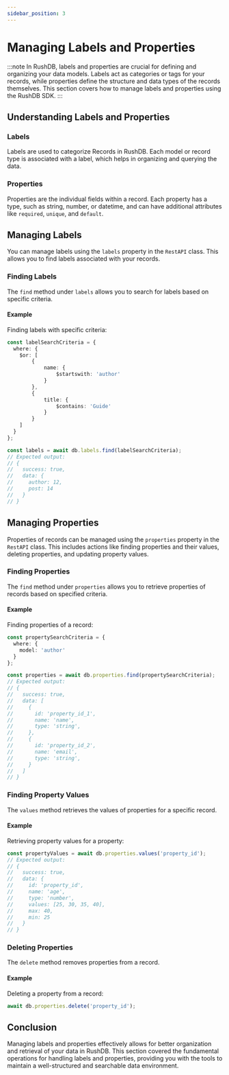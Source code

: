 ```yaml
---
sidebar_position: 3
---
```


# Managing Labels and Properties

:::note
In RushDB, labels and properties are crucial for defining and organizing your data models. Labels act as categories or tags for your records, while properties define the structure and data types of the records themselves. This section covers how to manage labels and properties using the RushDB SDK.
:::

## Understanding Labels and Properties

### Labels

Labels are used to categorize Records in RushDB. Each model or record type is associated with a label, which helps in organizing and querying the data.

### Properties

Properties are the individual fields within a record. Each property has a type, such as string, number, or datetime, and can have additional attributes like `required`, `unique`, and `default`.

## Managing Labels

You can manage labels using the `labels` property in the `RestAPI` class. This allows you to find labels associated with your records.

### Finding Labels

The `find` method under `labels` allows you to search for labels based on specific criteria.

#### Example

Finding labels with specific criteria:

```typescript
const labelSearchCriteria = {
  where: {
    $or: [
        {
            name: {
                $startswith: 'author'
            }
        },
        {
            title: { 
                $contains: 'Guide' 
            } 
        }
    ]
  }
};

const labels = await db.labels.find(labelSearchCriteria);
// Expected output:
// {
//   success: true,
//   data: {
//     author: 12,
//     post: 14
//   }
// }
```

## Managing Properties

Properties of records can be managed using the `properties` property in the `RestAPI` class. This includes actions like finding properties and their values, deleting properties, and updating property values.

### Finding Properties

The `find` method under `properties` allows you to retrieve properties of records based on specified criteria.

#### Example

Finding properties of a record:
```typescript
const propertySearchCriteria = {
  where: {
    model: 'author'
  }
};

const properties = await db.properties.find(propertySearchCriteria);
// Expected output:
// {
//   success: true,
//   data: [
//     {
//       id: 'property_id_1',
//       name: 'name',
//       type: 'string',
//     },
//     {
//       id: 'property_id_2',
//       name: 'email',
//       type: 'string',
//     }
//   ]
// }
```

### Finding Property Values

The `values` method retrieves the values of properties for a specific record.

#### Example

Retrieving property values for a property:
```typescript
const propertyValues = await db.properties.values('property_id');
// Expected output:
// {
//   success: true,
//   data: {
//     id: 'property_id',
//     name: 'age',
//     type: 'number',
//     values: [25, 30, 35, 40],
//     max: 40,
//     min: 25
//   }
// }
```

### Deleting Properties

The `delete` method removes properties from a record.

#### Example

Deleting a property from a record:
```typescript
await db.properties.delete('property_id');
```

## Conclusion

Managing labels and properties effectively allows for better organization and retrieval of your data in RushDB. This section covered the fundamental operations for handling labels and properties, providing you with the tools to maintain a well-structured and searchable data environment.
